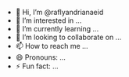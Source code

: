 - 👋 Hi, I’m @raflyandrianaeid
- 👀 I’m interested in ...
- 🌱 I’m currently learning ...
- 💞️ I’m looking to collaborate on ...
- 📫 How to reach me ...
- 😄 Pronouns: ...
- ⚡ Fun fact: ...

<!---
raflyandrianaeid/raflyandrianaeid is a ✨ special ✨ repository because its `README.md` (this file) appears on your GitHub profile.
You can click the Preview link to take a look at your changes.
--->
